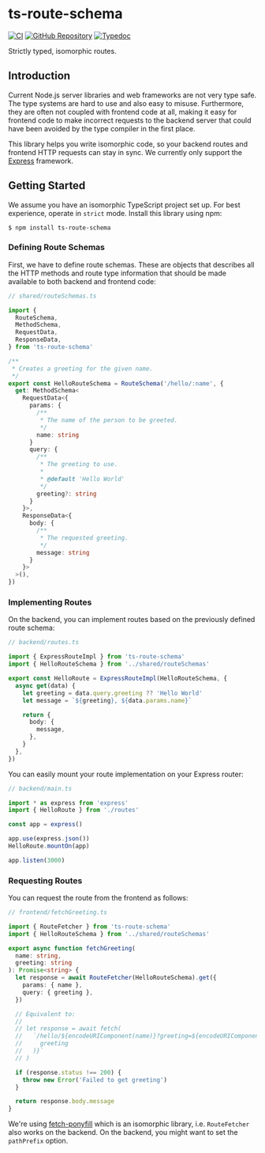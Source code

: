 # ts-route-schema

[![CI](https://github.com/yishn/ts-route-schema/workflows/CI/badge.svg?event=push)](https://github.com/yishn/ts-route-schema/actions)
[![GitHub Repository](https://img.shields.io/badge/-GitHub-%23181717?logo=GitHub)](https://github.com/yishn/ts-route-schema)
[![Typedoc](https://img.shields.io/badge/-Typedoc-blue?logo=TypeScript)](https://yishn.github.io/ts-route-schema)

Strictly typed, isomorphic routes.

## Introduction

Current Node.js server libraries and web frameworks are not very type safe. The
type systems are hard to use and also easy to misuse. Furthermore, they are
often not coupled with frontend code at all, making it easy for frontend code to
make incorrect requests to the backend server that could have been avoided by
the type compiler in the first place.

This library helps you write isomorphic code, so your backend routes and
frontend HTTP requests can stay in sync. We currently only support the
[Express](https://expressjs.com) framework.

## Getting Started

We assume you have an isomorphic TypeScript project set up. For best experience,
operate in `strict` mode. Install this library using npm:

```
$ npm install ts-route-schema
```

### Defining Route Schemas

First, we have to define route schemas. These are objects that describes all the
HTTP methods and route type information that should be made available to both
backend and frontend code:

```ts
// shared/routeSchemas.ts

import {
  RouteSchema,
  MethodSchema,
  RequestData,
  ResponseData,
} from 'ts-route-schema'

/**
 * Creates a greeting for the given name.
 */
export const HelloRouteSchema = RouteSchema('/hello/:name', {
  get: MethodSchema<
    RequestData<{
      params: {
        /**
         * The name of the person to be greeted.
         */
        name: string
      }
      query: {
        /**
         * The greeting to use.
         *
         * @default 'Hello World'
         */
        greeting?: string
      }
    }>,
    ResponseData<{
      body: {
        /**
         * The requested greeting.
         */
        message: string
      }
    }>
  >(),
})
```

### Implementing Routes

On the backend, you can implement routes based on the previously defined route
schema:

```ts
// backend/routes.ts

import { ExpressRouteImpl } from 'ts-route-schema'
import { HelloRouteSchema } from '../shared/routeSchemas'

export const HelloRoute = ExpressRouteImpl(HelloRouteSchema, {
  async get(data) {
    let greeting = data.query.greeting ?? 'Hello World'
    let message = `${greeting}, ${data.params.name}`

    return {
      body: {
        message,
      },
    }
  },
})
```

You can easily mount your route implementation on your Express router:

```ts
// backend/main.ts

import * as express from 'express'
import { HelloRoute } from './routes'

const app = express()

app.use(express.json())
HelloRoute.mountOn(app)

app.listen(3000)
```

### Requesting Routes

You can request the route from the frontend as follows:

```ts
// frontend/fetchGreeting.ts

import { RouteFetcher } from 'ts-route-schema'
import { HelloRouteSchema } from '../shared/routeSchemas'

export async function fetchGreeting(
  name: string,
  greeting: string
): Promise<string> {
  let response = await RouteFetcher(HelloRouteSchema).get({
    params: { name },
    query: { greeting },
  })

  // Equivalent to:
  //
  // let response = await fetch(
  //   `/hello/${encodeURIComponent(name)}?greeting=${encodeURIComponent(
  //     greeting
  //   )}`
  // )

  if (response.status !== 200) {
    throw new Error('Failed to get greeting')
  }

  return response.body.message
}
```

We're using [fetch-ponyfill](https://www.npmjs.com/package/fetch-ponyfill) which
is an isomorphic library, i.e. `RouteFetcher` also works on the backend. On the
backend, you might want to set the `pathPrefix` option.
